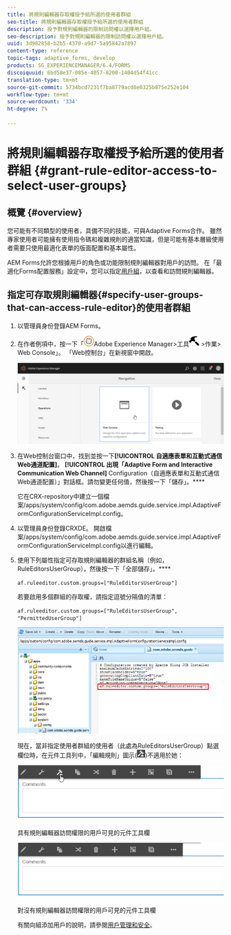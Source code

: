 ```yaml
---
title: 將規則編輯器存取權授予給所選的使用者群組
seo-title: 將規則編輯器存取權授予給所選的使用者群組
description: 授予對規則編輯器的限制訪問權以選擇用戶組。
seo-description: 授予對規則編輯器的限制訪問權以選擇用戶組。
uuid: 3d982858-b2b5-4370-a9d7-5a95842a7897
content-type: reference
topic-tags: adaptive_forms, develop
products: SG_EXPERIENCEMANAGER/6.4/FORMS
discoiquuid: 6bd58e37-085e-4057-8200-1404d54f41cc
translation-type: tm+mt
source-git-commit: 5734bcd7231f7ba8779acd8e0325b875e252e104
workflow-type: tm+mt
source-wordcount: '334'
ht-degree: 7%

---
```



# 將規則編輯器存取權授予給所選的使用者群組 {#grant-rule-editor-access-to-select-user-groups}

## 概覽 {#overview}

您可能有不同類型的使用者，具備不同的技能，可與Adaptive Forms合作。 雖然專家使用者可能擁有使用指令碼和複雜規則的適當知識，但是可能有基本層級使用者需要只使用最適化表單的版面配置和基本屬性。

AEM Forms允許您根據用戶的角色或功能限制規則編輯器對用戶的訪問。 在「最適化Forms配置服務」設定中，您可以指定[用戶組](/help/sites-administering/security.md)，以查看和訪問規則編輯器。

## 指定可存取規則編輯器{#specify-user-groups-that-can-access-rule-editor}的使用者群組

1. 以管理員身份登錄AEM Forms。
1. 在作者例項中，按一下「![adobeexperiencemanager](assets/adobeexperiencemanager.png)Adobe Experience Manager>工具![hammer](assets/hammer.png) >作業> Web Console」。 「Web控制台」在新視窗中開啟。

   ![1](assets/1.png)

1. 在Web控制台窗口中，找到並按一下&#x200B;**[!UICONTROL 自適應表單和互動式通信Web通道配置]**。 **[!UICONTROL 出現「Adaptive Form and Interactive Communication Web Channel]** Configuration（自適應表單和互動式通信Web通道配置）」對話框。請勿變更任何值，然後按一下「儲存」。****

   它在CRX-repository中建立一個檔案/apps/system/config/com.adobe.aemds.guide.service.impl.AdaptiveFormConfigurationServiceImpl.config。

1. 以管理員身份登錄CRXDE。 開啟檔案/apps/system/config/com.adobe.aemds.guide.service.impl.AdaptiveFormConfigurationServiceImpl.config以進行編輯。
1. 使用下列屬性指定可存取規則編輯器的群組名稱（例如，RuleEditorsUserGroup），然後按一下「全部儲存」。****

   `af.ruleeditor.custom.groups=["RuleEditorsUserGroup"]`

   若要啟用多個群組的存取權，請指定逗號分隔值的清單：

   `af.ruleeditor.custom.groups=["RuleEditorsUserGroup", "PermittedUserGroup"]`

   ![create-user](assets/create-user.png)

   現在，當非指定使用者群組的使用者（此處為RuleEditorsUserGroup）點選欄位時，在元件工具列中，「編輯規則」圖示(![edit-rules1](assets/edit-rules1.png))不適用於她：

   ![componentstoolbarwithre](assets/componentstoolbarwithre.png)

   具有規則編輯器訪問權限的用戶可見的元件工具欄

   ![元件stoolbarwithoutre](assets/componentstoolbarwithoutre.png)

   對沒有規則編輯器訪問權限的用戶可見的元件工具欄

   有關向組添加用戶的說明，請參閱[用戶管理和安全](/help/sites-administering/security.md)。

